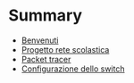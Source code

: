 # Summary

- [Benvenuti](./welcome.md)
- [Progetto rete scolastica](./project.md)
- [Packet tracer](./packet.md)
- [Configurazione dello switch](./switch.md)
